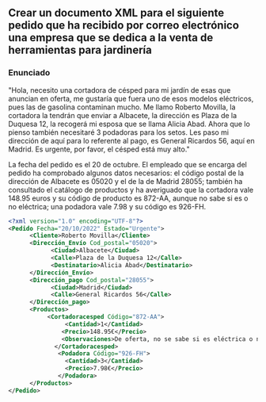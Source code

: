 ## Crear un documento XML para el siguiente pedido que ha recibido por correo electrónico una empresa que se dedica a la venta de herramientas para jardinería

### Enunciado

"Hola, necesito una cortadora de césped para mi jardín de esas que anuncian en oferta, me gustaría que fuera uno de esos modelos eléctricos, pues las de gasolina contaminan mucho. Me llamo Roberto Movilla, la cortadora la tendrán que enviar a Albacete, la dirección es Plaza de la Duquesa 12, la recogerá mi esposa que se llama Alicia Abad. Ahora que lo pienso también necesitaré 3 podadoras para los setos. Les paso mi dirección de aquí para lo referente al pago, es General Ricardos 56, aquí en Madrid. Es urgente, por favor, el césped está muy alto." 

La fecha del pedido es el 20 de octubre. El empleado que se encarga del pedido ha comprobado algunos datos necesarios: el código postal de la dirección de Albacete es 05020 y el de la de Madrid 28055; también ha consultado el catálogo de productos y ha averiguado que la cortadora vale 148.95 euros y su código de producto es 872-AA, aunque no sabe si es o no eléctrica; una podadora vale 7.98 y su código es 926-FH. 

```xml
<?xml version="1.0" encoding="UTF-8"?>
<Pedido Fecha="20/10/2022" Estado="Urgente">
      <Cliente>Roberto Movilla</Cliente>
      <Dirección_Envío Cod_postal="05020">
            <Ciudad>Albacete</Ciudad>
            <Calle>Plaza de la Duquesa 12</Calle>
            <Destinatario>Alicia Abad</Destinatario>
      </Dirección_Envío>
      <Dirección_pago Cod_postal="28055">
            <Ciudad>Madrid</Ciudad>
            <Calle>General Ricardos 56</Calle>
      </Dirección_pago>
      <Productos>
           <Cortadoracesped Código="872-AA">
                <Cantidad>1</Cantidad>
               <Precio>148.95€</Precio>
               <Observaciones>De oferta, no se sabe si es eléctrica o no</Observaciones>
             </Cortadoracesped>
              <Podadora Código="926-FH">
                <Cantidad>3</Cantidad>
                <Precio>7.98€</Precio>
              </Podadora>
      </Productos>
</Pedido>
```
